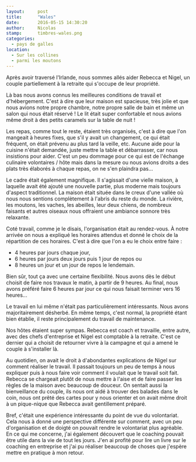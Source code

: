 ```yaml
---
layout:     post
title:      "Wales"
date:       2016-05-15 14:30:20
author:     Nicolas
stamp:      timbres-wales.png
categories:
  - pays de galles
location:
  - Sur les collines
  - parmi les moutons
---
```


Après avoir traversé l'Irlande, nous sommes allés aider Rebecca et Nigel, un couple
partiellement à la retraite qui s'occupe de leur propriété.

<!--more-->

Là bas nous avons connus les meilleures conditions de travail et d'hébergement. C'est
à dire que leur maison est spacieuse, très jolie et que nous avions notre propre chambre,
notre propre salle de bain et même un salon qui nous était réservé ! Le lit était super
confortable et nous avions même droit à des petits caramels sur la table de nuit !

Les repas, comme tout le reste, étaient très organisés, c'est à dire que l'on mangeait à
heures fixes, que s'il y avait un changement, ce qui était fréquent, on était prévenu au plus
tard la veille, etc. Aucune aide pour la cuisine n'était demandée, juste mettre la table et
débarrasser, car nous insistions pour aider. C'est un peu dommage pour ce qui est de l'échange
culinaire volontaires / hôte mais dans la mesure ou nous avions droits a des plats très
élaborés à chaque repas, on ne s'en plaindra pas...

Le cadre était également magnifique. Il s'agissait d'une vielle maison, à laquelle avait été
ajouté une nouvelle partie, plus moderne mais toujours d'aspect traditionnel. La maison était
située dans le creux d'une vallée où nous nous sentions complètement à l'abris du reste du
monde. La rivière, les moutons, les vaches, les abeilles, leur deux chiens, de nombreux
faisants et autres oiseaux nous offraient une ambiance sonnore très relaxante.

Coté travail, comme je le disais, l'organisation était au rendez-vous. À notre arrivée on nous
a expliqué les horaires attendus et donné le choix de la répartition de ces horaires. C'est à
dire que l'on a eu le choix entre faire :

- 4 heures par jours chaque jour,
- 6 heures par jours deux jours puis 1 jour de repos ou
- 8 heures un jour et un jour de repos le lendemain.

Bien sûr, tout ça avec une certaine flexibilité. Nous avons dès le début choisit de faire nos
travaux le matin, à partir de 9 heures. Au final, nous avons préféré faire 6 heures par jour
ce qui nous faisait terminer vers 16 heures...

Le travail en lui même n'était pas particulièrement intéressants. Nous avons majoritairement
désherbé. En même temps, c'est normal, la propriété étant bien établie, il reste principalement
du travail de maintenance.

Nos hôtes étaient super sympas. Rebecca est coach et travaille, entre autre, avec des chefs
d'entreprise et Nigel est comptable à la retraite. C'est ce dernier qui a choisit de retourner
vivre à la campagne et qui a amené le couple à s'installer là.

Au quotidien, on avait le droit à d'abondantes explications de Nigel sur comment réaliser le
travail. Il passait toujours un peu de temps à nous expliquer puis à nous faire voir comment il
voulait que le travail soit fait. Rebecca se chargeait plutôt de nous mettre à l'aise et de
faire passer les règles de la maison avec beaucoup de douceur. On sentait aussi la bienveillance
du couple, ils nous ont aidé à trouver des balades dans le coin, nous ont prêté des cartes pour y
nous orienter et on avait même droit à un pique-nique que Rebecca avait gentillement préparé.

Bref, c'était une expérience intéressante du point de vue du volontariat. Cela nous à donné une
perspective différente sur comment, avec un peu d'organisation et de doigté on pouvait rendre le
volontariat plus agréable. En ce qui me concerne, j'ai également découvert que le coaching pouvait
être utile dans la vie de tout les jours. J'en ai profité pour lire un livre sur le coaching en
entreprise et j'ai pu réaliser beaucoup de choses que j'espère mettre en pratique à mon retour.
